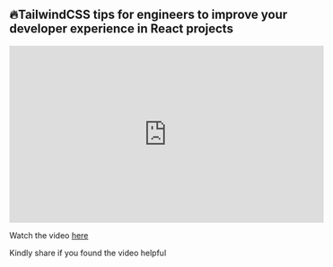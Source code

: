 ## 🔥TailwindCSS tips for engineers to improve your developer experience in React projects

<div>
<iframe 
width="560" 
height="315" 
src="https://www.youtube.com/embed/B59FfPKWVks" title="YouTube video player" 
frameborder="0" 
allow="accelerometer; autoplay; clipboard-write; encrypted-media; gyroscope; picture-in-picture" allowfullscreen></iframe>
</div>

Watch the video [here](https://www.youtube.com/watch/B59FfPKWVks)

Kindly share if you found the video helpful
